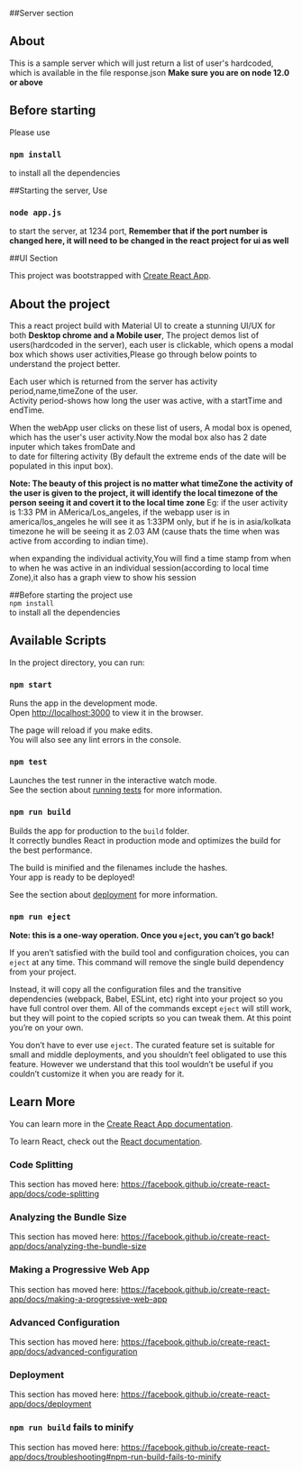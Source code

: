 ##Server section

## About
This is a sample server which will just return a list of user's hardcoded, which is available in the file response.json
**Make sure you are on node 12.0 or above**


## Before starting
Please use 
### `npm install`
to install all the dependencies

##Starting the server,
Use 
### `node app.js`
to start the server, at 1234 port, 
**Remember that if the port number is changed here, it will need to be changed in the react project for ui as well** 



##UI Section

This project was bootstrapped with [Create React App](https://github.com/facebook/create-react-app).

## About the project
This a react project build with Material UI to create a stunning UI/UX for both **Desktop chrome and a Mobile user**, The project demos list of users(hardcoded in the server), each user is clickable, which opens a modal box which shows user activities,Please go through below points to understand the project better.<br/>

Each user which is returned from the server has activity period,name,timeZone of the user.<br/>
Activity period-shows how long the user was active, with a startTime and endTime.<br/>

When the webApp user clicks on these list of users, A modal box is opened, which has the 
user's user activity.Now the modal box also has 2 date inputer which takes fromDate and  
to date for filtering activity (By default the extreme ends of the date will be populated in this input box).<br/>

**Note: The beauty of this project is no matter what timeZone the activity of the user is given to the project, it will identify the local timezone of the person seeing it and covert it to the local time zone**
Eg: if the user activity is 1:33 PM in AMerica/Los_angeles, if the webapp user is in america/los_angeles he will see it as 1:33PM only, but if he is in asia/kolkata timezone he will be seeing it as 2.03 AM (cause thats the time when was active from according to indian time).<br/>

when expanding the individual activity,You will find a time stamp from when to when he was active in an individual session(according to local time Zone),it also has a graph view to show his session<br/>


##Before starting the project 
use <br/>
```npm install```<br/>
to install all the dependencies


## Available Scripts

In the project directory, you can run:

### `npm start`

Runs the app in the development mode.<br />
Open [http://localhost:3000](http://localhost:3000) to view it in the browser.

The page will reload if you make edits.<br />
You will also see any lint errors in the console.

### `npm test`

Launches the test runner in the interactive watch mode.<br />
See the section about [running tests](https://facebook.github.io/create-react-app/docs/running-tests) for more information.

### `npm run build`

Builds the app for production to the `build` folder.<br />
It correctly bundles React in production mode and optimizes the build for the best performance.

The build is minified and the filenames include the hashes.<br />
Your app is ready to be deployed!

See the section about [deployment](https://facebook.github.io/create-react-app/docs/deployment) for more information.

### `npm run eject`

**Note: this is a one-way operation. Once you `eject`, you can’t go back!**

If you aren’t satisfied with the build tool and configuration choices, you can `eject` at any time. This command will remove the single build dependency from your project.

Instead, it will copy all the configuration files and the transitive dependencies (webpack, Babel, ESLint, etc) right into your project so you have full control over them. All of the commands except `eject` will still work, but they will point to the copied scripts so you can tweak them. At this point you’re on your own.

You don’t have to ever use `eject`. The curated feature set is suitable for small and middle deployments, and you shouldn’t feel obligated to use this feature. However we understand that this tool wouldn’t be useful if you couldn’t customize it when you are ready for it.

## Learn More

You can learn more in the [Create React App documentation](https://facebook.github.io/create-react-app/docs/getting-started).

To learn React, check out the [React documentation](https://reactjs.org/).

### Code Splitting

This section has moved here: https://facebook.github.io/create-react-app/docs/code-splitting

### Analyzing the Bundle Size

This section has moved here: https://facebook.github.io/create-react-app/docs/analyzing-the-bundle-size

### Making a Progressive Web App

This section has moved here: https://facebook.github.io/create-react-app/docs/making-a-progressive-web-app

### Advanced Configuration

This section has moved here: https://facebook.github.io/create-react-app/docs/advanced-configuration

### Deployment

This section has moved here: https://facebook.github.io/create-react-app/docs/deployment

### `npm run build` fails to minify

This section has moved here: https://facebook.github.io/create-react-app/docs/troubleshooting#npm-run-build-fails-to-minify
